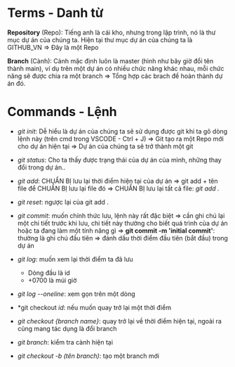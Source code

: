 # Terms - Danh từ

**Repository** (Repo): Tiếng anh là cái kho, nhưng trong lập trình, nó là thư mục dự án của chúng ta. Hiện tại thư mục dự án của chúng ta là GITHUB_VN
=> Đây là một Repo

**Branch** (Cành): Cành mặc định luôn là master (hình như bây giờ đổi tên thành main), ví dụ trên một dự án có nhiều chức năng khác nhau, mỗi chức năng sẽ được chia ra một branch => Tổng hợp các brach để hoàn thành dự án đó.

# Commands - Lệnh

- *git init*: Dễ hiểu là dự án của chúng ta sẽ sử dụng được git khi ta gõ dòng lệnh này (trên cmd trong VSCODE - Ctrl + J)
=> Git tạo ra một Repo mới cho dự án hiện tại
=> Dự án của chúng ta sẽ trở thành một git


- *git status*: Cho ta thấy được trạng thái của dự án của mình, những thay đổi trong dự án..


- *git add*: CHUẨN BỊ lưu lại thời điểm hiện tại của dự án
=> git add + tên file để CHUẨN BỊ lưu lại file đó
=> CHUẨN BỊ lưu lại tất cả file: *git add .*


- *git reset*: ngược lại của git add .


- *git commit*: muốn chính thức lưu, lệnh này rất đặc biệt => cần ghi chú lại một chi tiết trước khi lưu, chi tiết này thường cho biết quá trình của dự án hoặc ta đang làm một tính năng gì
=> **git commit -m 'initial commit'**: thường là ghi chú đầu tiên => đánh dấu thời điểm đầu tiên (bắt đầu) trong dự án


- *git log*: muốn xem lại thời điểm ta đã lưu
    - Dòng đầu là id
    - +0700 là múi giờ


- *git log --oneline*: xem gọn trên một dòng


- *git checkout *id*: nếu muốn quay trở lại một thời điểm

- *git checkout {branch name}*: quay trở lại về thời điểm hiện tại, ngoài ra cũng mang tác dụng là đổi branch

- *git branch*: kiểm tra cành hiện tại

- *git checkout -b (tên branch)*: tạo một branch mới